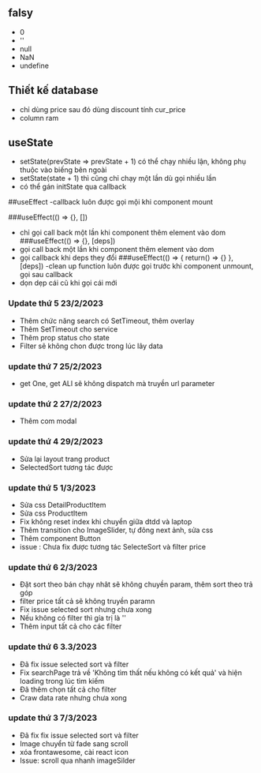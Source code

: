 ## falsy
- 0
- ''
- null
- NaN
- undefine



## Thiết kế database
- chỉ dùng price sau đó dùng discount tính cur_price
- column ram

## useState
- setState(prevState => prevState + 1) có thể chạy nhiều lận, không phụ thuộc vào biếng bên ngoài
- setState(state + 1) thì cũng chỉ chạy một lần dù gọi nhiều lần
- có thể gán initState qua callback

##useEffect
-callback luôn được gọi mội khi component mount

###useEffect(() => {}, [])
- chỉ gọi call back một lần khi component thêm element vào dom
###useEffect(() => {}, [deps])
- gọi call back một lần khi component thêm element vào dom
- gọi callback khi deps they đổi
###useEffect(() => { return() => {} }, [deps])
-clean up function luôn được gọi trước khi component unmount, gọi sau callback
- dọn dẹp cái cũ khi gọi cái mới

### Update thứ 5 23/2/2023
- Thêm chức năng search có SetTimeout, thêm overlay
- Thêm SetTimeout cho service
- Thêm prop status cho state
- Filter sẽ không chon được trong lúc lây data

### update thứ 7 25/2/2023
- get One, get ALl sẽ không dispatch mà truyền url parameter

### update thứ 2 27/2/2023
- Thêm com modal

### update thứ 4 29/2/2023
- Sửa lại layout trang product
- SelectedSort tương tác được

### update thứ 5 1/3/2023
- Sửa css DetailProductItem
- Sửa css ProductItem
- Fix không reset index khi chuyển giữa dtdd và laptop
- Thêm transition cho ImageSlider, tự đông next ảnh, sửa css
- Thêm component Button
- issue : Chưa fix được tương tác SelecteSort và filter price

### update thứ 6 2/3/2023
- Đặt sort theo bán chạy nhât sẽ không chuyền param, thêm sort theo trả góp
- filter price tất cả sẽ không truyền paramn
- Fix issue selected sort nhưng chưa xong
- Nếu không có filter thì gía trị là ''
- Thêm input tất cả cho các filter

### update thứ 6 3.3/2023
- Đã fix issue selected sort và filter
- Fix searchPage trả về 'Không tìm thất nếu không có kết quả' và hiện loading trong lúc tìm kiếm
- Đã thêm chọn tất cả cho filter
- Craw data rate nhưng chưa xong


### update thứ 3 7/3/2023
- Đã fix fix issue selected sort và filter
- Image chuyển từ fade sang scroll
- xóa frontawesome, cài react icon
- Issue: scroll qua nhanh imageSilder
